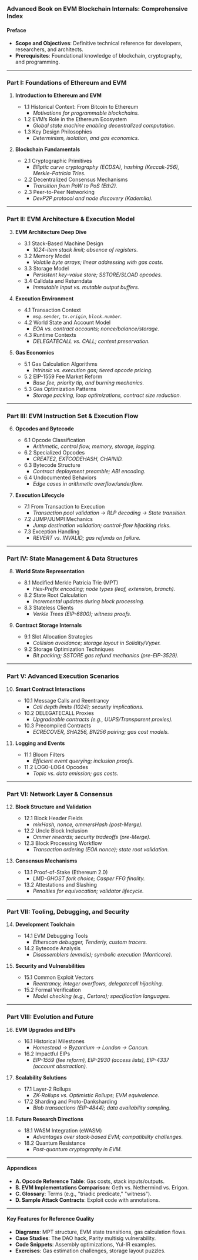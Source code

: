 ### **Advanced Book on EVM Blockchain Internals: Comprehensive Index**  

#### **Preface**  
- **Scope and Objectives**: Definitive technical reference for developers, researchers, and architects.  
- **Prerequisites**: Foundational knowledge of blockchain, cryptography, and programming.  

---

### **Part I: Foundations of Ethereum and EVM**  
1. **Introduction to Ethereum and EVM**  
   - 1.1 Historical Context: From Bitcoin to Ethereum  
     - *Motivations for programmable blockchains.*  
   - 1.2 EVM’s Role in the Ethereum Ecosystem  
     - *Global state machine enabling decentralized computation.*  
   - 1.3 Key Design Philosophies  
     - *Determinism, isolation, and gas economics.*  

2. **Blockchain Fundamentals**  
   - 2.1 Cryptographic Primitives  
     - *Elliptic curve cryptography (ECDSA), hashing (Keccak-256), Merkle-Patricia Tries.*  
   - 2.2 Decentralized Consensus Mechanisms  
     - *Transition from PoW to PoS (Eth2).*  
   - 2.3 Peer-to-Peer Networking  
     - *DevP2P protocol and node discovery (Kademlia).*  

---

### **Part II: EVM Architecture & Execution Model**  
3. **EVM Architecture Deep Dive**  
   - 3.1 Stack-Based Machine Design  
     - *1024-item stack limit; absence of registers.*  
   - 3.2 Memory Model  
     - *Volatile byte arrays; linear addressing with gas costs.*  
   - 3.3 Storage Model  
     - *Persistent key-value store; SSTORE/SLOAD opcodes.*  
   - 3.4 Calldata and Returndata  
     - *Immutable input vs. mutable output buffers.*  

4. **Execution Environment**  
   - 4.1 Transaction Context  
     - *`msg.sender`, `tx.origin`, `block.number`.*  
   - 4.2 World State and Account Model  
     - *EOA vs. contract accounts; nonce/balance/storage.*  
   - 4.3 Runtime Contexts  
     - *DELEGATECALL vs. CALL; context preservation.*  

5. **Gas Economics**  
   - 5.1 Gas Calculation Algorithms  
     - *Intrinsic vs. execution gas; tiered opcode pricing.*  
   - 5.2 EIP-1559 Fee Market Reform  
     - *Base fee, priority tip, and burning mechanics.*  
   - 5.3 Gas Optimization Patterns  
     - *Storage packing, loop optimizations, contract size reduction.*  

---

### **Part III: EVM Instruction Set & Execution Flow**  
6. **Opcodes and Bytecode**  
   - 6.1 Opcode Classification  
     - *Arithmetic, control flow, memory, storage, logging.*  
   - 6.2 Specialized Opcodes  
     - *CREATE2, EXTCODEHASH, CHAINID.*  
   - 6.3 Bytecode Structure  
     - *Contract deployment preamble; ABI encoding.*  
   - 6.4 Undocumented Behaviors  
     - *Edge cases in arithmetic overflow/underflow.*  

7. **Execution Lifecycle**  
   - 7.1 From Transaction to Execution  
     - *Transaction pool validation → RLP decoding → State transition.*  
   - 7.2 JUMP/JUMPI Mechanics  
     - *Jump destination validation; control-flow hijacking risks.*  
   - 7.3 Exception Handling  
     - *REVERT vs. INVALID; gas refunds on failure.*  

---

### **Part IV: State Management & Data Structures**  
8. **World State Representation**  
   - 8.1 Modified Merkle Patricia Trie (MPT)  
     - *Hex-Prefix encoding; node types (leaf, extension, branch).*  
   - 8.2 State Root Calculation  
     - *Incremental updates during block processing.*  
   - 8.3 Stateless Clients  
     - *Verkle Trees (EIP-6800); witness proofs.*  

9. **Contract Storage Internals**  
   - 9.1 Slot Allocation Strategies  
     - *Collision avoidance; storage layout in Solidity/Vyper.*  
   - 9.2 Storage Optimization Techniques  
     - *Bit packing; SSTORE gas refund mechanics (pre-EIP-3529).*  

---

### **Part V: Advanced Execution Scenarios**  
10. **Smart Contract Interactions**  
    - 10.1 Message Calls and Reentrancy  
      - *Call depth limits (1024); security implications.*  
    - 10.2 DELEGATECALL Proxies  
      - *Upgradeable contracts (e.g., UUPS/Transparent proxies).*  
    - 10.3 Precompiled Contracts  
      - *ECRECOVER, SHA256, BN256 pairing; gas cost models.*  

11. **Logging and Events**  
    - 11.1 Bloom Filters  
      - *Efficient event querying; inclusion proofs.*  
    - 11.2 LOG0–LOG4 Opcodes  
      - *Topic vs. data emission; gas costs.*  

---

### **Part VI: Network Layer & Consensus**  
12. **Block Structure and Validation**  
    - 12.1 Block Header Fields  
      - *mixHash, nonce, ommersHash (post-Merge).*  
    - 12.2 Uncle Block Inclusion  
      - *Ommer rewards; security tradeoffs (pre-Merge).*  
    - 12.3 Block Processing Workflow  
      - *Transaction ordering (EOA nonce); state root validation.*  

13. **Consensus Mechanisms**  
    - 13.1 Proof-of-Stake (Ethereum 2.0)  
      - *LMD-GHOST fork choice; Casper FFG finality.*  
    - 13.2 Attestations and Slashing  
      - *Penalties for equivocation; validator lifecycle.*  

---

### **Part VII: Tooling, Debugging, and Security**  
14. **Development Toolchain**  
    - 14.1 EVM Debugging Tools  
      - *Etherscan debugger, Tenderly, custom tracers.*  
    - 14.2 Bytecode Analysis  
      - *Disassemblers (evmdis); symbolic execution (Manticore).*  

15. **Security and Vulnerabilities**  
    - 15.1 Common Exploit Vectors  
      - *Reentrancy, integer overflows, delegatecall hijacking.*  
    - 15.2 Formal Verification  
      - *Model checking (e.g., Certora); specification languages.*  

---

### **Part VIII: Evolution and Future**  
16. **EVM Upgrades and EIPs**  
    - 16.1 Historical Milestones  
      - *Homestead → Byzantium → London → Cancun.*  
    - 16.2 Impactful EIPs  
      - *EIP-1559 (fee reform), EIP-2930 (access lists), EIP-4337 (account abstraction).*  

17. **Scalability Solutions**  
    - 17.1 Layer-2 Rollups  
      - *ZK-Rollups vs. Optimistic Rollups; EVM equivalence.*  
    - 17.2 Sharding and Proto-Danksharding  
      - *Blob transactions (EIP-4844); data availability sampling.*  

18. **Future Research Directions**  
    - 18.1 WASM Integration (eWASM)  
      - *Advantages over stack-based EVM; compatibility challenges.*  
    - 18.2 Quantum Resistance  
      - *Post-quantum cryptography in EVM.*  

---

#### **Appendices**  
- **A. Opcode Reference Table**: Gas costs, stack inputs/outputs.  
- **B. EVM Implementations Comparison**: Geth vs. Nethermind vs. Erigon.  
- **C. Glossary**: Terms (e.g., "triadic predicate," "witness").  
- **D. Sample Attack Contracts**: Exploit code with annotations.  

---

#### **Key Features for Reference Quality**  
- **Diagrams**: MPT structure, EVM state transitions, gas calculation flows.  
- **Case Studies**: The DAO hack, Parity multisig vulnerability.  
- **Code Snippets**: Assembly optimizations, Yul-IR examples.  
- **Exercises**: Gas estimation challenges, storage layout puzzles.  

